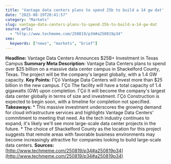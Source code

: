 ```yaml
---
title: 'Vantage data centers plans to spend 25b to build a 14 gw dat'
date: "2025-08-19T20:41:57"
category: "Markets"
slug: vantage-data-centers-plans-to-spend-25b-to-build-a-14-gw-dat
source_urls:
  - "http://www.techmeme.com/250819/p34#a250819p34"
seo:
  keywords: ["news", "markets", "brief"]
---
```

**Headline:** Vantage Data Centers Announces $25B+ Investment in Texas Campus  **Summary Meta Description:** Vantage Data Centers plans to spend over $25 billion on a massive data center campus in Shackelford County, Texas. The project will be the company's largest globally, with a 1.4 GW capacity.  **Key Points:**  ΓÇó Vantage Data Centers will invest more than $25 billion in the new campus. ΓÇó The facility will have a total capacity of 1.4 gigawatts (GW) upon completion. ΓÇó It will become the company's largest data center globally in terms of size and investment. ΓÇó Construction is expected to begin soon, with a timeline for completion not specified.  **Takeaways:**  * This massive investment underscores the growing demand for cloud infrastructure services and highlights Vantage Data Centers' commitment to meeting that need. As the tech industry continues to expand, it's likely we'll see more large-scale data center projects in the future. * The choice of Shackelford County as the location for this project suggests that remote areas with favorable business environments may become increasingly attractive for companies looking to build large-scale data centers.  **Sources:** [http://www.techmeme.com/250819/p34#a250819p34](http://www.techmeme.com/250819/p34#a250819p34) 
